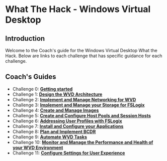 # What The Hack - Windows Virtual Desktop

## Introduction

Welcome to the Coach's guide for the Windows Virtual Desktop What the Hack. Below are links to each challenge that has specific guidance for each challenge. 

## Coach's Guides

- Challenge 0: **[Getting started](00-Pre-Reqs.md)**
- Challenge 1: **[Design the WVD Architecture](01-Plan-WVD-Architecture.md)**
- Challenge 2: **[Implement and Manage Networking for WVD](02-Implement-Manage-Network.md)**
- Challenge 3: **[Implement and Manage your Storage for FSLogix](03-Implement-Manage-Storage.md)**
- Challenge 4: **[Create and Manage Images](04-Create-Manage-Images.md)**
- Challenge 5: **[Create and Configure Host Pools and Session Hosts](05-Create-Configure-HostPools.md)**
- Challenge 6: **[Addressing User Profiles with FSLogix](06-Implement-Manage-FsLogix.md)**
- Challenge 7: **[Install and Configure your Applications](07-Install-Configure-Apps.md)**
- Challenge 8: **[Plan and Implement BCDR](08-Plan-Implement-BCDR.md)**
- Challenge 9: **[Automate WVD Tasks](09-Automate-WVD-Tasks.md)**
- Challenge 10: **[Monitor and Manage the Performance and Health of your WVD Environment](10-Monitor-Manage-Performance-Health.md)**
- Challenge 11: **[Configure Settings for User Experience](11-Configure-User-Experience-Settings.md)**

